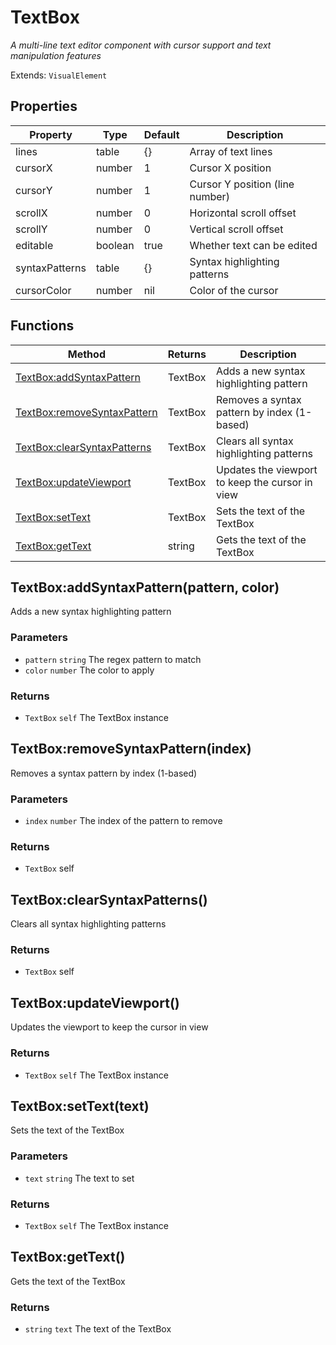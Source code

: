 # TextBox
_A multi-line text editor component with cursor support and text manipulation features_

Extends: `VisualElement`

## Properties

|Property|Type|Default|Description|
|---|---|---|---|
|lines|table|{}|Array of text lines|
|cursorX|number|1|Cursor X position|
|cursorY|number|1|Cursor Y position (line number)|
|scrollX|number|0|Horizontal scroll offset|
|scrollY|number|0|Vertical scroll offset|
|editable|boolean|true|Whether text can be edited|
|syntaxPatterns|table|{}|Syntax highlighting patterns|
|cursorColor|number|nil|Color of the cursor|

## Functions

|Method|Returns|Description|
|---|---|---|
|[TextBox:addSyntaxPattern](#textbox-addsyntaxpattern-pattern-color)|TextBox|Adds a new syntax highlighting pattern|
|[TextBox:removeSyntaxPattern](#textbox-removesyntaxpattern-index)|TextBox|Removes a syntax pattern by index (1-based)|
|[TextBox:clearSyntaxPatterns](#textbox-clearsyntaxpatterns)|TextBox|Clears all syntax highlighting patterns|
|[TextBox:updateViewport](#textbox-updateviewport)|TextBox|Updates the viewport to keep the cursor in view|
|[TextBox:setText](#textbox-settext-text)|TextBox|Sets the text of the TextBox|
|[TextBox:getText](#textbox-gettext)|string|Gets the text of the TextBox|

## TextBox:addSyntaxPattern(pattern, color)

Adds a new syntax highlighting pattern

### Parameters
* `pattern` `string` The regex pattern to match
* `color` `number` The color to apply

### Returns
* `TextBox` `self` The TextBox instance

## TextBox:removeSyntaxPattern(index)

Removes a syntax pattern by index (1-based)

### Parameters
* `index` `number` The index of the pattern to remove

### Returns
* `TextBox` self

## TextBox:clearSyntaxPatterns()

Clears all syntax highlighting patterns

### Returns
* `TextBox` self

## TextBox:updateViewport()

Updates the viewport to keep the cursor in view

### Returns
* `TextBox` `self` The TextBox instance

## TextBox:setText(text)

Sets the text of the TextBox

### Parameters
* `text` `string` The text to set

### Returns
* `TextBox` `self` The TextBox instance

## TextBox:getText()

Gets the text of the TextBox

### Returns
* `string` `text` The text of the TextBox
